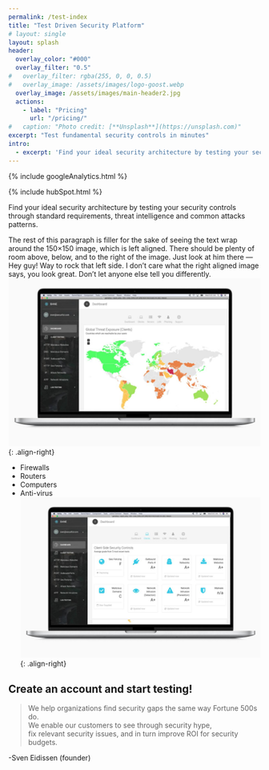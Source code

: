 ```yaml
---
permalink: /test-index
title: "Test Driven Security Platform"
# layout: single
layout: splash
header:
  overlay_color: "#000"
  overlay_filter: "0.5"
#   overlay_filter: rgba(255, 0, 0, 0.5)
#   overlay_image: /assets/images/logo-goost.webp
  overlay_image: /assets/images/main-header2.jpg
  actions:
    - label: "Pricing"
      url: "/pricing/"
#   caption: "Photo credit: [**Unsplash**](https://unsplash.com)"
excerpt: "Test fundamental security controls in minutes"
intro: 
  - excerpt: 'Find your ideal security architecture by testing your security controls through standard requirements, threat intelligence and common attacks patterns.'
---
```

<!-- Google analytics -->
{% include googleAnalytics.html %}
<!-- Hub Spot analytics -->
{% include hubSpot.html %}

Find your ideal security architecture by testing your security controls through standard requirements, threat intelligence and common attacks patterns.

The rest of this paragraph is filler for the sake of seeing the text wrap around the 150×150 image, which is left aligned. There should be plenty of room above, below, and to the right of the image. Just look at him there — Hey guy! Way to rock that left side. I don’t care what the right aligned image says, you look great. Don’t let anyone else tell you differently.
![image-center](/assets/images/macbook_geoThreatsDashboard.jpeg){: .align-right}


* Firewalls
* Routers
* Computers
* Anti-virus
![image-center](/assets/images/macbook_gradingDashboard.jpeg){: .align-right}


## Create an account and start testing!

<script charset="utf-8" type="text/javascript" src="//js.hsforms.net/forms/shell.js"></script>
<script>
  hbspt.forms.create({
	portalId: "8898112",
	formId: "2b1cfdb3-6618-4dd8-86e4-4786274c0d38"
});
</script>


>We help organizations find security gaps the same way Fortune 500s do.  
>We enable our customers to see through security hype,  
>fix relevant security issues, 
>and in turn improve ROI for security budgets. 

-Sven Eidissen (founder)